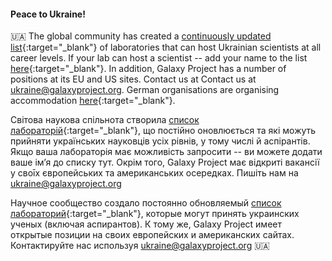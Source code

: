 
<div class="alert alert-danger">

#### Peace to Ukraine!

🇺🇦 The global community has created a [continuously updated list](https://bit.ly/ua-table){:target="_blank"} of laboratories that can host Ukrainian scientists at all career levels. If your lab can host a scientist -- add your name to the list [here](https://bit.ly/ua-form){:target="_blank"}. In addition, Galaxy Project has a number of positions at its EU and US sites. Contact us at Contact us at [ukraine@galaxyproject.org](mailto:ukraine@galaxyproject.org). German organisations are organising accommodation [here](https://elinor.network/gastfreundschaft-ukraine/){:target="_blank"}.

Світова наукова спільнота створила [список лабораторій](https://bit.ly/ua-table){:target="_blank"}, що постійно оновлюється та які можуть прийняти українських науковців усіх рівнів, у тому числі й аспірантів. Якщо ваша лабораторія має можливість запросити -- ви можете додати ваше ім’я до списку тут. Окрім того, Galaxy Project має відкриті вакансії у своīх європейських та американських осередках. Пишіть нам на [ukraine@galaxyproject.org](mailto:ukraine@galaxyproject.org)

Научное сообщество создало постоянно обновляемый [список лабораторий](https://bit.ly/ua-table){:target="_blank"}, которые могут принять украинских ученых (включая аспирантов). К тому же, Galaxy Project имеет открытые позиции на своих европейских и американских сайтах.  Контактируйте нас используя [ukraine@galaxyproject.org](mailto:ukraine@galaxyproject.org) 🇺🇦

</div>
